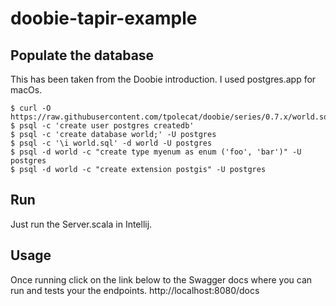# doobie-tapir-example

## Populate the database
This has been taken from the Doobie introduction. I used postgres.app for macOs.
```
$ curl -O https://raw.githubusercontent.com/tpolecat/doobie/series/0.7.x/world.sql
$ psql -c 'create user postgres createdb'
$ psql -c 'create database world;' -U postgres
$ psql -c '\i world.sql' -d world -U postgres
$ psql -d world -c "create type myenum as enum ('foo', 'bar')" -U postgres
$ psql -d world -c "create extension postgis" -U postgres
```

## Run
Just run the Server.scala in Intellij.

## Usage
Once running click on the link below to the Swagger docs where you can run and tests your the endpoints. 
http://localhost:8080/docs
